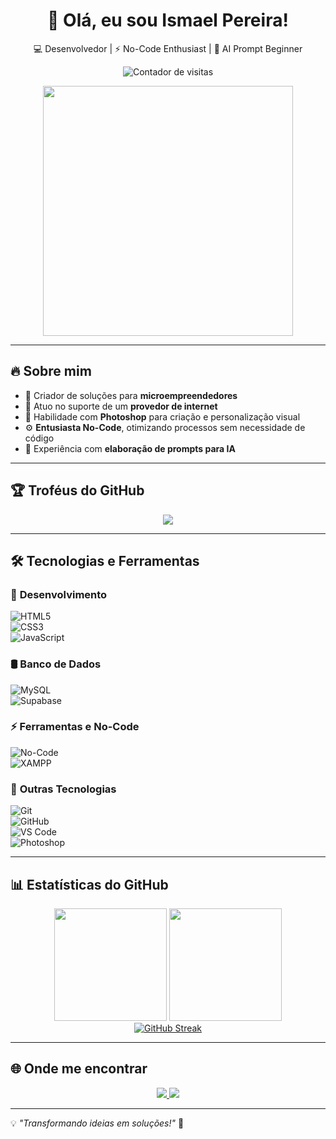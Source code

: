 <h1 align="center">🚀 Olá, eu sou Ismael Pereira!</h1>

<p align="center">
  💻 Desenvolvedor | ⚡ No-Code Enthusiast | 🤖 AI Prompt Beginner  
</p>

<p align="center">
  <img src="https://komarev.com/ghpvc/?username=ismapereira&label=Profile%20views&color=blue&style=flat" alt="Contador de visitas">
</p>

<p align="center">
  <img src="https://media.giphy.com/media/JIX9t2j0ZTN9S/giphy.gif" width="400" />
</p>

---

## 🔥 Sobre mim  

- 🚀 Criador de soluções para **microempreendedores** 
- 💼 Atuo no suporte de um **provedor de internet**  
- 🎨 Habilidade com **Photoshop** para criação e personalização visual  
- ⚙️ **Entusiasta No-Code**, otimizando processos sem necessidade de código  
- 🤖 Experiência com **elaboração de prompts para IA**  

---

## 🏆 Troféus do GitHub  

<p align="center">
  <img src="https://github-profile-trophy.vercel.app/?username=ismapereira&theme=tokyonight&margin-w=15&no-frame=true&column=7" />
</p>

---

## 🛠️ Tecnologias e Ferramentas  

### 🔹 **Desenvolvimento**  
![HTML5](https://img.shields.io/badge/HTML5-E34F26?style=for-the-badge&logo=html5&logoColor=white)  
![CSS3](https://img.shields.io/badge/CSS3-1572B6?style=for-the-badge&logo=css3&logoColor=white)  
![JavaScript](https://img.shields.io/badge/JavaScript-F7DF1E?style=for-the-badge&logo=javascript&logoColor=black)  

### 🛢️ **Banco de Dados**  
![MySQL](https://img.shields.io/badge/MySQL-4479A1?style=for-the-badge&logo=mysql&logoColor=white)  
![Supabase](https://img.shields.io/badge/Supabase-3ECF8E?style=for-the-badge&logo=supabase&logoColor=white)  

### ⚡ **Ferramentas e No-Code**  
![No-Code](https://img.shields.io/badge/No--Code-FF8C00?style=for-the-badge&logo=zapier&logoColor=white)  
![XAMPP](https://img.shields.io/badge/XAMPP-FB7A24?style=for-the-badge&logo=xampp&logoColor=white)  

### 📌 **Outras Tecnologias**  
![Git](https://img.shields.io/badge/Git-F05032?style=for-the-badge&logo=git&logoColor=white)  
![GitHub](https://img.shields.io/badge/GitHub-181717?style=for-the-badge&logo=github&logoColor=white)  
![VS Code](https://img.shields.io/badge/VS%20Code-007ACC?style=for-the-badge&logo=visual-studio-code&logoColor=white)  
![Photoshop](https://img.shields.io/badge/Adobe%20Photoshop-31A8FF?style=for-the-badge&logo=adobe-photoshop&logoColor=white)  

---

## 📊 Estatísticas do GitHub  

<div align="center">
  <img height="180em" src="https://github-readme-stats.vercel.app/api?username=ismapereira&show_icons=true&theme=tokyonight" />
  <img height="180em" src="https://github-readme-stats.vercel.app/api/top-langs/?username=ismapereira&layout=compact&theme=tokyonight" />
</div>  

<div align="center">
  <a href="https://git.io/streak-stats"><img src="https://streak-stats.demolab.com?user=ismapereira&theme=tokyonight&hide_border=true&locale=pt_BR&short_numbers=true" alt="GitHub Streak" /></a>
</div>

---

## 🌐 Onde me encontrar  

<p align="center">
  <a href="https://www.linkedin.com/in/ismael-pereira-feitosa-ba2aa91a9/" target="_blank">
    <img src="https://img.shields.io/badge/LinkedIn-0077B5?style=for-the-badge&logo=linkedin&logoColor=white">
  </a>
  
  <a href="mailto:ismaelpf15@gmail.com">
    <img src="https://img.shields.io/badge/Email-D14836?style=for-the-badge&logo=gmail&logoColor=white">
  </a>
</p>

---

💡 *"Transformando ideias em soluções!"* 🚀 
